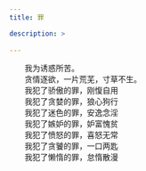 ```yaml
---
title: 罪

description: >
   
---
```



&#160; &#160; &#160; &#160;我为诱惑所苦。  
&#160; &#160; &#160; &#160;贪情逐欲，一片荒芜，寸草不生。  
&#160; &#160; &#160; &#160;我犯了骄傲的罪，刚愎自用  
&#160; &#160; &#160; &#160;我犯了贪婪的罪，狼心狗行  
&#160; &#160; &#160; &#160;我犯了迷色的罪，安逸念淫  
&#160; &#160; &#160; &#160;我犯了嫉妒的罪，妒富愧贫  
&#160; &#160; &#160; &#160;我犯了愤怒的罪，喜怒无常  
&#160; &#160; &#160; &#160;我犯了贪饕的罪，一口两匙  
&#160; &#160; &#160; &#160;我犯了懒惰的罪，怠惰散漫  